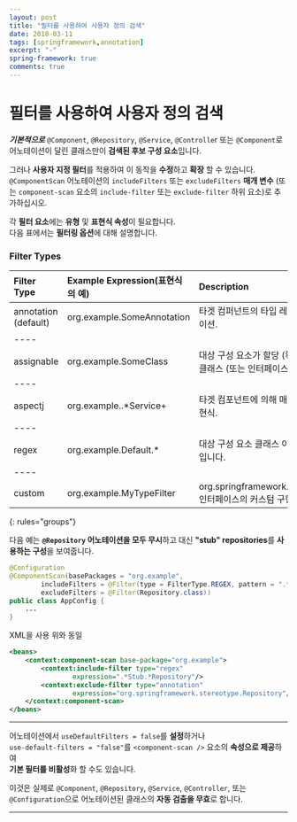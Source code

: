 ```yaml
---
layout: post
title: "필터를 사용하여 사용자 정의 검색"
date: 2018-03-11
tags: [springframework,annotation]
excerpt: "-"
spring-framework: true
comments: true
---
```

# 필터를 사용하여 사용자 정의 검색

***기본적으로*** `@Component`, `@Repository`, `@Service`, `@Controlle`r 또는 `@Component`로
어노테이션이 달린 클래스만이 **검색된 후보 구성 요소**입니다.  

그러나 **사용자 지정 필터**를 적용하여 이 동작을 **수정**하고 **확장** 할 수 있습니다.  
`@ComponentScan` 어노테이션의 `includeFilters` 또는 `excludeFilters` **매개 변수**
(또는 `component-scan` 요소의 `include-filter` 또는 `exclude-filter` 하위 요소)로 추가하십시오.  

각 **필터 요소**에는 **유형** 및 **표현식 속성**이 필요합니다.  
다음 표에서는 **필터링 옵션**에 대해 설명합니다.  

### Filter Types

|Filter Type|Example Expression(표현식의 예)|Description|
|:----------|:-----------------|:-----------|
|annotation (default)|org.example.SomeAnnotation|타겟 컴퍼넌트의 타입 레벨에 존재하는 어노테이션.|
|----
|assignable|org.example.SomeClass|대상 구성 요소가 할당 (확장 / 구현) 될 수있는 클래스 (또는 인터페이스)입니다.|
|----
|aspectj|org.example..\*Service+|타겟 컴포넌트에 의해 매치 될 AspectJ 타입 표현식.|
|----
|regex|org\.example\.Default.\*|대상 구성 요소 클래스 이름과 일치하는 정규식입니다.|
|----
|custom|org.example.MyTypeFilter|org.springframework.core.type.TypeFilter  인터페이스의 커스텀 구현입니다.|
{: rules="groups"}

다음 예는 **`@Repository` 어노테이션을 모두 무시**하고 대신 **"stub" repositories**를 **사용하는 구성**을 보여줍니다.  
~~~java
@Configuration
@ComponentScan(basePackages = "org.example",
        includeFilters = @Filter(type = FilterType.REGEX, pattern = ".*Stub.*Repository"),
        excludeFilters = @Filter(Repository.class))
public class AppConfig {
    ...
}
~~~
XML을 사용 위와 동일
~~~xml
<beans>
    <context:component-scan base-package="org.example">
        <context:include-filter type="regex"
                expression=".*Stub.*Repository"/>
        <context:exclude-filter type="annotation"
                expression="org.springframework.stereotype.Repository"/>
    </context:component-scan>
</beans>
~~~

---

어노테이션에서 `useDefaultFilters = false`를 **설정**하거나  
`use-default-filters = "false"`를 `<component-scan />` 요소의 **속성으로 제공**하여  
**기본 필터를 비활성**화 할 수도 있습니다.  

이것은 실제로 `@Component`, `@Repository`, `@Service`, `@Controller`, 또는  
`@Configuration`으로 어노테이션된 클래스의 **자동 검출을 무효**로 합니다.

---
